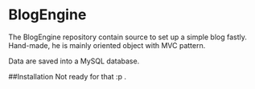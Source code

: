 # BlogEngine
The BlogEngine repository contain source to set up a simple blog fastly.
Hand-made, he is mainly oriented object with MVC pattern.

Data are saved into a MySQL database.

##Installation
Not ready for that :p .
